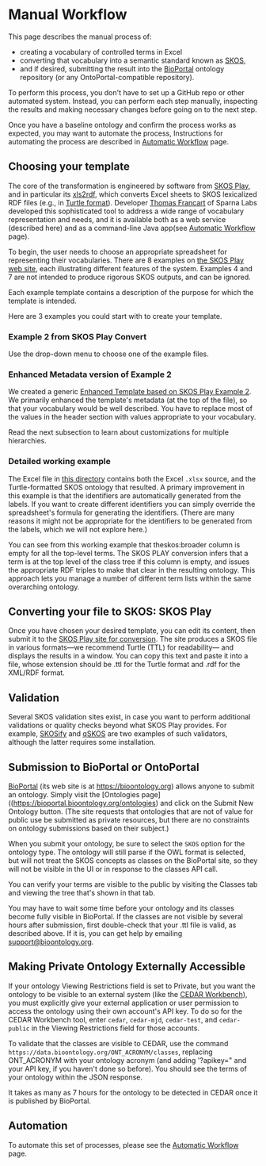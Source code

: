 # Manual Workflow

This page describes the manual process of:

- creating a vocabulary of controlled terms in Excel
- converting that vocabulary into a semantic standard known as [SKOS](https://www.w3.org/TR/skos-primer/),
- and if desired, submitting the result into the [BioPortal](https://bioportal.bioontology.org/) ontology repository (or any OntoPortal-compatible repository).

To perform this process, you don't have to set up a GitHub repo or other automated system.
Instead, you can perform each step manually, inspecting the results and making necessary changes
before going on to the next step.

Once you have a baseline ontology and confirm the process works as expected,
you may want to automate the process,
Instructions for automating the process are described in [Automatic Workflow](./AutomaticWorkflow.md) page.

## Choosing your template

The core of the transformation is engineered by software from [SKOS Play](https://labs.sparna.fr/skos-play/),
and in particular its [xls2rdf](https://labs.sparna.fr/skos-play/convert), which converts Excel sheets to SKOS lexicalized RDF files (e.g., in [Turtle format](<https://en.wikipedia.org/wiki/Turtle_(syntax)>)).
Developer [Thomas Francart](https://github.com/tfrancart) of Sparna Labs developed this sophisticated tool
to address a wide range of vocabulary representation and needs,
and it is available both as a web service (described here) and as a command-line Java app(see [Automatic Workflow](./AutomaticWorkflow.md) page).

To begin, the user needs to choose an appropriate spreadsheet for representing their vocabularies.
There are 8 examples on [the SKOS Play web site](https://labs.sparna.fr/skos-play/convert#excel-file-structure), each illustrating different features of the system.
Examples 4 and 7 are not intended to produce rigorous SKOS outputs, and can be ignored.

Each example template contains a description of the purpose for which the template is intended.

Here are 3 examples you could start with to create your template.

### Example 2 from SKOS Play Convert
Use the drop-down menu to choose one of the example files.

### Enhanced Metadata version of Example 2

We created a generic [Enhanced Template based on SKOS Play Example 2](https://github.com/fair-data-collective/excel2rdf-template/blob/main/vocabulary.xlsx).
We primarily enhanced the template's metadata (at the top of the file), so that your vocabulary would be well described. 
You have to replace most of the values in the header section with values appropriate to your vocabulary.

Read the next subsection to learn about customizations for multiple hierarchies.

### Detailed working example

The Excel file in [this directory](https://github.com/fair-data-collective/zonmw-project-admin/tree/main/ontology) contains both the Excel `.xlsx` source, 
and the Turtle-formatted SKOS ontology that resulted. 
A primary improvement in this example is that the identifiers are automatically generated from the labels.
If you want to create different identifiers you can simply override the spreadsheet's formula for generating the identifiers.
(There are many reasons it might not be appropriate for the identifiers to be generated from the labels, 
which we will not explore here.)

You can see from this working example that theskos:broader column is empty for all the top-level terms.
The SKOS PLAY conversion infers that a term is at the top level of the class tree if this column is empty,
and issues the appropriate RDF triples to make that clear in the resulting ontology.
This approach lets you manage a number of different term lists within the same overarching ontology.

## Converting your file to SKOS: SKOS Play

Once you have chosen your desired template, you can edit its content,
then submit it to the [SKOS Play site for conversion](https://labs.sparna.fr/skos-play/convert).
The site produces a SKOS file in various formats—we recommend Turtle (TTL) for readability—
and displays the results in a window.
You can copy this text and paste it into a file, whose extension should be .ttl for the Turtle format
and .rdf for the XML/RDF format.

## Validation

Several SKOS validation sites exist, in case you want to perform additional validations or quality checks beyond what SKOS Play provides.
For example, [SKOSify](https://github.com/NatLibFi/Skosify) and [qSKOS](https://github.com/cmader/qSKOS) are two examples of such validators,
although the latter requires some installation.

## Submission to BioPortal or OntoPortal

[BioPortal](https://bioportal.bioontology.org) (its web site is at https://bioontology.org) allows anyone to submit an ontology.
Simply visit the [Ontologies page]((https://bioportal.bioontology.org/ontologies) and click on the Submit New Ontology button.
(The site requests that ontologies that are not of value for public use be submitted as private resources,
but there are no constraints on ontology submissions based on their subject.)

When you submit your ontology, be sure to select the `SKOS` option for the ontology type.
The ontology will still parse if the OWL format is selected, but will not treat the SKOS concepts as classes on the BioPortal site,
so they will not be visible in the UI or in response to the classes API call.

You can verify your terms are visible to the public by visiting the Classes tab and viewing the tree that's shown in that tab.

You may have to wait some time before your ontology and its classes become fully visible in BioPortal. 
If the classes are not visible by several hours after submission,
first double-check that your .ttl file is valid, as described above.
If it is, you can get help by emailing support@bioontology.org.

## Making Private Ontology Externally Accessible

If your ontology Viewing Restrictions field is set to Private, 
but you want the ontology to be visible to an external system (like the [CEDAR Workbench](https://metadatacenter.org)),
you must explicitly give your external application or user permission to access the ontology using their own account's API key.
To do so for the CEDAR Workbench tool, enter `cedar`, `cedar-mjd`, `cedar-test`, and `cedar-public` in the Viewing Restrictions field for those accounts.

To validate that the classes are visible to CEDAR, use the command `https://data.bioontology.org/ONT_ACRONYM/classes`,
replacing ONT_ACRONYM with your ontology acronym (and adding '?apikey=" and your API key, if you haven't done so before).
You should see the terms of your ontology within the JSON response.

It takes as many as 7 hours for the ontology to be detected in CEDAR once it is published by BioPortal.

## Automation

To automate this set of processes, please see the [Automatic Workflow](./AutomaticWorkflow.md) page.
